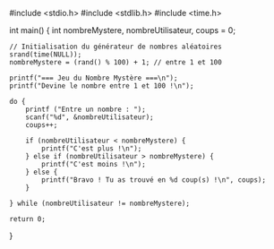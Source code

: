 #include <stdio.h>
#include <stdlib.h>
#include <time.h>

int main() {
    int nombreMystere, nombreUtilisateur, coups = 0;

    // Initialisation du générateur de nombres aléatoires
    srand(time(NULL));
    nombreMystere = (rand() % 100) + 1; // entre 1 et 100

    printf("=== Jeu du Nombre Mystère ===\n");
    printf("Devine le nombre entre 1 et 100 !\n");

    do {
        printf ("Entre un nombre : ");
        scanf("%d", &nombreUtilisateur);
        coups++;

        if (nombreUtilisateur < nombreMystere) {
            printf("C'est plus !\n");
        } else if (nombreUtilisateur > nombreMystere) {
            printf("C'est moins !\n");
        } else {
            printf("Bravo ! Tu as trouvé en %d coup(s) !\n", coups);
        }

    } while (nombreUtilisateur != nombreMystere);

    return 0;
}
